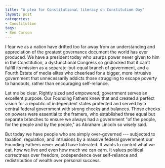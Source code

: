 ```yaml
---
title: "A plea for Constitutional literacy on Constitution Day"
layout: post
categories:
- Constitution
tags:
- Ben Carson
---
```


I fear we as a nation have drifted too far away from an understanding and appreciation of the greatest governance document the world has ever produced. We have a president today who usurps power never given to him in the Constitution, a dysfunctional Congress so gridlocked that it can't fulfill its mission as a separate-but-equal branch of government, and a Fourth Estate of media elites who cheerlead for a bigger, more intrusive government that unnecessarily addicts those struggling to escape poverty to handouts, rather than encouraging self-reliance.

Let me be clear. Rightly sized and empowered, government serves an excellent purpose. Our Founding Fathers knew that and created a perfect vision for a republic of independent states protected and served by a central federal government with strong checks and balances. Those checks on powers were essential to the framers, who established three equal but separate branches to ensure we always had a government "of the people, for the people and by the people," as Abraham Lincoln so wisely said.

But today we have people who are simply over-governed --- subjected to taxation, regulation, and intrusions by a massive federal government our Founding Fathers never would have tolerated. It wants to control what we eat, how we live and even how much we can earn. It values political correctness over freedom, codependence over self-reliance and redistribution of wealth over personal success.
